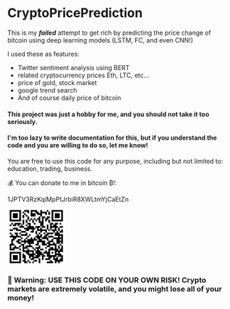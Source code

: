 # CryptoPricePrediction

This is my ***failed*** attempt to get rich by predicting the price change of bitcoin using deep learning models (LSTM, FC, and even CNN!)

I used these as features:
* Twitter sentiment analysis using BERT
* related cryptocurrency prices Eth, LTC, etc...
* price of gold, stock market
* google trend search
* And of course daily price of bitcoin

#### This project was just a hobby for me, and you should not take it too seriously. 

#### I'm too lazy to write documentation for this, but if you understand the code and you are willing to do so, let me know!

You are free to use this code for any purpose, including but not limited to: education, trading, business.

:moneybag: You can donate to me in bitcoin ₿!:

1JPTV3RzKqiMpPtJrbiR8XWLtmYjCaEtZn

![image2](btc.png)


### :stop_sign: Warning: USE THIS CODE ON YOUR OWN RISK! Crypto markets are extremely volatile, and you might lose all of your money! 

